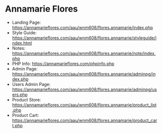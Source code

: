 # Annamarie Flores


- Landing Page: https://annamarieflores.com/aau/wnm608/flores.annamarie/index.php
- Style Guide: https://annamarieflores.com/aau/wnm608/flores.annamarie/styleguide/index.html
- Notes: https://annamarieflores.com/aau/wnm608/flores.annamarie/note/index.php
- PHP Info: https://annamarieflores.com/phpinfo.php
- Admin Page: https://annamarieflores.com/aau/wnm608/flores.annamarie/adminpg/index.php
- Users Admin Page: https://annamarieflores.com/aau/wnm608/flores.annamarie/adminpg/users.php
- Product Store: https://annamarieflores.com/aau/wnm608/flores.annamarie/product_list.php
- Product Cart: https://annamarieflores.com/aau/wnm608/flores.annamarie/product_cart.php